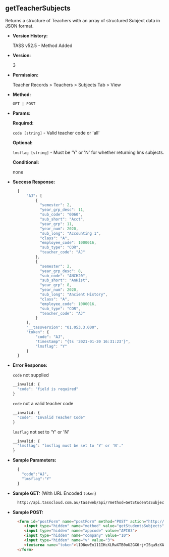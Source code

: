 **getTeacherSubjects**
----
  Returns a structure of Teachers with an array of structured Subject data in JSON format.

* **Version History:**

  TASS v52.5 - Method Added
  
* **Version:**

  3

* **Permission:**

  Teacher Records > Teachers > Subjects Tab > View

* **Method:**

  `GET | POST`
  
*  **Params:**

   **Required:**

   `code [string]` -  Valid teacher code or 'all'
   
   **Optional:**

   `lmsflag [string]` -  Must be 'Y' or 'N' for whether returning lms subjects.

   **Conditional:**
 
   none

* **Success Response:**

    ```javascript
      {
          "AJ": [
              {
                "semester": 2,
                "year_grp_desc": 11,
                "sub_code": "0060",
                "sub_short": "Acct",
                "year_grp": 11,
                "year_num": 2020,
                "sub_long": "Accounting 1",
                "class": "A",
                "employee_code": 1000016,
                "sub_type": "COR",
                "teacher_code": "AJ"
              },
              {
                "semester": 2,
                "year_grp_desc": 8,
                "sub_code": "ANCH20",
                "sub_short": "AnHist",
                "year_grp": 8,
                "year_num": 2020,
                "sub_long": "Ancient History",
                "class": "A",
                "employee_code": 1000016,
                "sub_type": "COR",
                "teacher_code": "AJ"
              }
          ],
          "__tassversion": "01.053.3.000",
          "token": {
              "code": "AJ",
              "timestamp": "{ts '2021-01-20 16:31:23'}",
              "lmsflag": "Y"
          }
      }
    ```
 
* **Error Response:**

    `code` not supplied
    ```javascript
    __invalid: {
      "code": "field is required"
    }
    ```

    `code` not a valid teacher code
    ```javascript
    __invalid: {
      "code": "Invalid Teacher Code"
    }
    ```
    
    `lmsflag` not set to 'Y' or 'N'
    ```javascript
    __invalid: {
      "lmsflag": "lmsflag must be set to 'Y' or 'N'."
    }
    ```
   
* **Sample Parameters:**

  ```javascript
    { 
      "code":"AJ",
      "lmsflag":"Y"
    }
  ```

* **Sample GET:** (With URL Encoded `token`)

  ```HTML
    http://api.tasscloud.com.au/tassweb/api/?method=GetStudentsSubjects&appcode=API03&company=10&v=3&token=l1D8owEn111IHcXLRwXTB0oU2GX6rj%2BISqa9zXA8We1Gqx9%2Fzb%2BcbVFartivsDN%2FxGgAIIjtABAYfzYPqTCpLf3gb0nW3h%2FTrPFLMhAdNcVvHD0Gz4FkRj5jRAD1aAGQ
  ```
  
* **Sample POST:**

  ```HTML
    <form id="postForm" name="postForm" method="POST" action="http://api.tasscloud.com.au/tassweb/api/">
       <input type="hidden" name="method" value="getStudentsSubjects">
       <input type="hidden" name="appcode" value="API03">
       <input type="hidden" name="company" value="10">
       <input type="hidden" name="v" value="3">
       <textarea name="token">l1D8owEn111IHcXLRwXTB0oU2GX6rj+ISqa9zXA8We1Gqx9/zb+cbVFartivsDN/xGgAIIjtABAYfzYPqTCpLf3gb0nW3h/TrPFLMhAdNcVvHD0Gz4FkRj5jRAD1aAGQ</textarea>
    </form>
  ```
